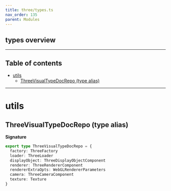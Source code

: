 ```yaml
---
title: three/types.ts
nav_order: 135
parent: Modules
---
```


## types overview

---

<h2 class="text-delta">Table of contents</h2>

- [utils](#utils)
  - [ThreeVisualTypeDocRepo (type alias)](#threevisualtypedocrepo-type-alias)

---

# utils

## ThreeVisualTypeDocRepo (type alias)

**Signature**

```ts
export type ThreeVisualTypeDocRepo = {
  factory: ThreeFactory
  loader: ThreeLoader
  displayObject: ThreeDisplayObjectComponent
  renderer: ThreeRendererComponent
  rendererExtraOpts: WebGLRendererParameters
  camera: ThreeCameraComponent
  texture: Texture
}
```
